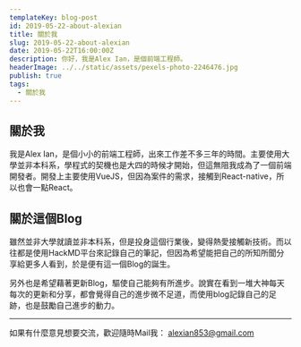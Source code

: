 ```yaml
---
templateKey: blog-post
id: 2019-05-22-about-alexian
title: 關於我
slug: 2019-05-22-about-alexian
date: 2019-05-22T16:00:00Z
description: 你好，我是Alex Ian，是個前端工程師。
headerImage: ../../static/assets/pexels-photo-2246476.jpg
publish: true
tags:
  - 關於我
---
```


## 關於我

我是Alex Ian，是個小小的前端工程師，出來工作差不多三年的時間。主要使用大學並非本科系，學程式的契機也是大四的時候才開始，但這無阻我成為了一個前端開發者。開發上主要使用VueJS，但因為案件的需求，接觸到React-native，所以也會一點React。

## 關於這個Blog

雖然並非大學就讀並非本科系，但是投身這個行業後，變得熱愛接觸新技術。而以往都是使用HackMD平台來記錄自己的筆記，但因為希望能把自己的所知所聞分享給更多人看到，於是便有這一個Blog的誕生。

另外也是希望藉著更新Blog，驅使自己能夠有所進步。說實在看到一堆大神每天每次的更新和分享，都會覺得自己的進步微不足道，而使用blog記錄自己的足跡，也是鼓勵自己進步的動力。

---

如果有什麼意見想要交流，歡迎隨時Mail我： alexian853@gmail.com